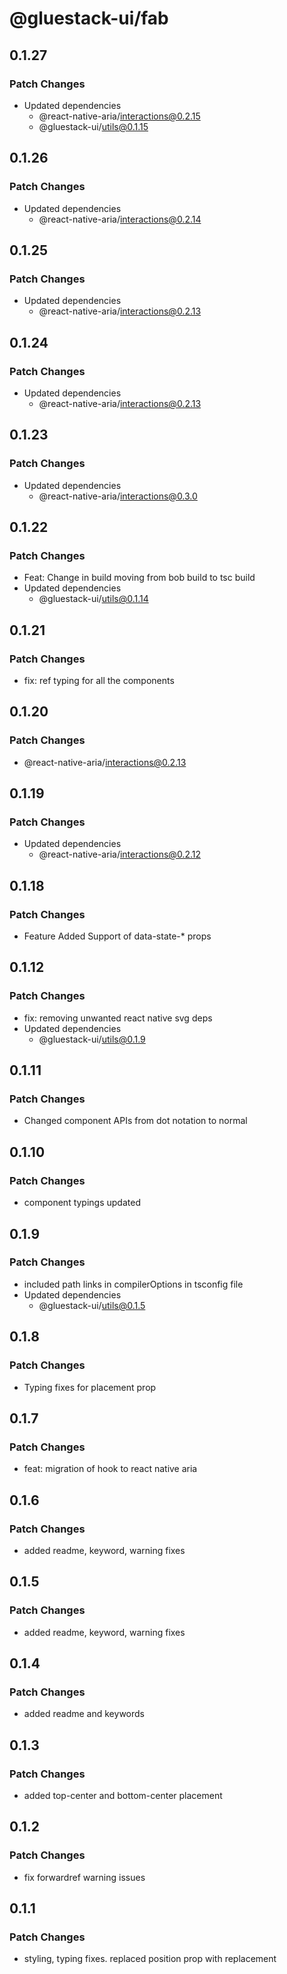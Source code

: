 # @gluestack-ui/fab

## 0.1.27

### Patch Changes

- Updated dependencies
  - @react-native-aria/interactions@0.2.15
  - @gluestack-ui/utils@0.1.15

## 0.1.26

### Patch Changes

- Updated dependencies
  - @react-native-aria/interactions@0.2.14

## 0.1.25

### Patch Changes

- Updated dependencies
  - @react-native-aria/interactions@0.2.13

## 0.1.24

### Patch Changes

- Updated dependencies
  - @react-native-aria/interactions@0.2.13

## 0.1.23

### Patch Changes

- Updated dependencies
  - @react-native-aria/interactions@0.3.0

## 0.1.22

### Patch Changes

- Feat: Change in build moving from bob build to tsc build
- Updated dependencies
  - @gluestack-ui/utils@0.1.14

## 0.1.21

### Patch Changes

- fix: ref typing for all the components

## 0.1.20

### Patch Changes

- @react-native-aria/interactions@0.2.13

## 0.1.19

### Patch Changes

- Updated dependencies
  - @react-native-aria/interactions@0.2.12

## 0.1.18

### Patch Changes

- Feature
  Added Support of data-state-\* props

## 0.1.12

### Patch Changes

- fix: removing unwanted react native svg deps
- Updated dependencies
  - @gluestack-ui/utils@0.1.9

## 0.1.11

### Patch Changes

- Changed component APIs from dot notation to normal

## 0.1.10

### Patch Changes

- component typings updated

## 0.1.9

### Patch Changes

- included path links in compilerOptions in tsconfig file
- Updated dependencies
  - @gluestack-ui/utils@0.1.5

## 0.1.8

### Patch Changes

- Typing fixes for placement prop

## 0.1.7

### Patch Changes

- feat: migration of hook to react native aria

## 0.1.6

### Patch Changes

- added readme, keyword, warning fixes

## 0.1.5

### Patch Changes

- added readme, keyword, warning fixes

## 0.1.4

### Patch Changes

- added readme and keywords

## 0.1.3

### Patch Changes

- added top-center and bottom-center placement

## 0.1.2

### Patch Changes

- fix forwardref warning issues

## 0.1.1

### Patch Changes

- styling, typing fixes. replaced position prop with replacement
